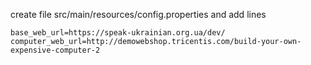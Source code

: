 create file src/main/resources/config.properties and add lines

```properties
base_web_url=https://speak-ukrainian.org.ua/dev/
computer_web_url=http://demowebshop.tricentis.com/build-your-own-expensive-computer-2
```
